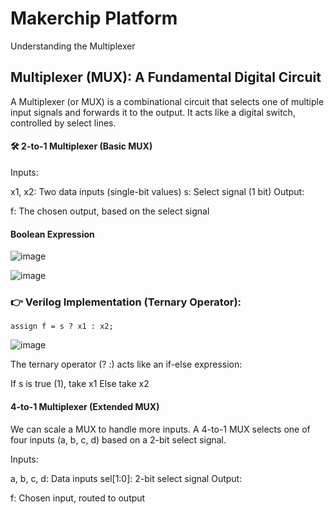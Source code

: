 # Makerchip Platform
Understanding the Multiplexer
## Multiplexer (MUX): A Fundamental Digital Circuit
A Multiplexer (or MUX) is a combinational circuit that selects one of multiple input signals and forwards it to the output. It acts like a digital switch, controlled by select lines.

#### 🛠️ 2-to-1 Multiplexer (Basic MUX)
Inputs:

x1, x2: Two data inputs (single-bit values)
s: Select signal (1 bit)
Output:

f: The chosen output, based on the select signal
#### Boolean Expression 
![image](https://github.com/user-attachments/assets/ddd00e90-3e08-4bf5-ac00-9f990564d064)

![image](https://github.com/user-attachments/assets/5cb7277d-da50-4c41-b7fa-06b4ab04fb4c)
### 👉 Verilog Implementation (Ternary Operator):
```
assign f = s ? x1 : x2;
```

![image](https://github.com/user-attachments/assets/cf9b5582-d0b9-4ac1-af9c-29555a493452)

The ternary operator (? :) acts like an if-else expression:

If s is true (1), take x1
Else take x2
 #### 4-to-1 Multiplexer (Extended MUX)
We can scale a MUX to handle more inputs. A 4-to-1 MUX selects one of four inputs (a, b, c, d) based on a 2-bit select signal.

Inputs:

a, b, c, d: Data inputs
sel[1:0]: 2-bit select signal
Output:

f: Chosen input, routed to output
